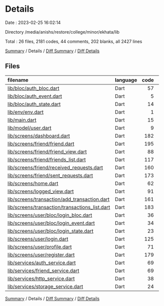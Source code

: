 # Details

Date : 2023-02-25 16:02:14

Directory /media/anishs/restore/college/minor/ekhata/lib

Total : 26 files,  2181 codes, 44 comments, 202 blanks, all 2427 lines

[Summary](results.md) / Details / [Diff Summary](diff.md) / [Diff Details](diff-details.md)

## Files
| filename | language | code | comment | blank | total |
| :--- | :--- | ---: | ---: | ---: | ---: |
| [lib/bloc/auth_bloc.dart](/lib/bloc/auth_bloc.dart) | Dart | 57 | 1 | 4 | 62 |
| [lib/bloc/auth_event.dart](/lib/bloc/auth_event.dart) | Dart | 5 | 0 | 3 | 8 |
| [lib/bloc/auth_state.dart](/lib/bloc/auth_state.dart) | Dart | 14 | 2 | 8 | 24 |
| [lib/env/env.dart](/lib/env/env.dart) | Dart | 1 | 0 | 1 | 2 |
| [lib/main.dart](/lib/main.dart) | Dart | 15 | 0 | 4 | 19 |
| [lib/model/user.dart](/lib/model/user.dart) | Dart | 9 | 0 | 2 | 11 |
| [lib/screens/dashboard.dart](/lib/screens/dashboard.dart) | Dart | 182 | 0 | 16 | 198 |
| [lib/screens/friend/friend.dart](/lib/screens/friend/friend.dart) | Dart | 195 | 1 | 17 | 213 |
| [lib/screens/friend/friend_view.dart](/lib/screens/friend/friend_view.dart) | Dart | 88 | 1 | 5 | 94 |
| [lib/screens/friend/friends_list.dart](/lib/screens/friend/friends_list.dart) | Dart | 117 | 27 | 7 | 151 |
| [lib/screens/friend/received_requests.dart](/lib/screens/friend/received_requests.dart) | Dart | 160 | 0 | 9 | 169 |
| [lib/screens/friend/sent_requests.dart](/lib/screens/friend/sent_requests.dart) | Dart | 173 | 0 | 8 | 181 |
| [lib/screens/home.dart](/lib/screens/home.dart) | Dart | 62 | 0 | 6 | 68 |
| [lib/screens/logged_view.dart](/lib/screens/logged_view.dart) | Dart | 91 | 4 | 8 | 103 |
| [lib/screens/transaction/add_transaction.dart](/lib/screens/transaction/add_transaction.dart) | Dart | 161 | 2 | 14 | 177 |
| [lib/screens/transaction/transactions_list.dart](/lib/screens/transaction/transactions_list.dart) | Dart | 183 | 3 | 13 | 199 |
| [lib/screens/user/bloc/login_bloc.dart](/lib/screens/user/bloc/login_bloc.dart) | Dart | 36 | 0 | 3 | 39 |
| [lib/screens/user/bloc/login_event.dart](/lib/screens/user/bloc/login_event.dart) | Dart | 34 | 0 | 10 | 44 |
| [lib/screens/user/bloc/login_state.dart](/lib/screens/user/bloc/login_state.dart) | Dart | 23 | 0 | 10 | 33 |
| [lib/screens/user/login.dart](/lib/screens/user/login.dart) | Dart | 125 | 0 | 13 | 138 |
| [lib/screens/user/profile.dart](/lib/screens/user/profile.dart) | Dart | 71 | 1 | 6 | 78 |
| [lib/screens/user/register.dart](/lib/screens/user/register.dart) | Dart | 179 | 0 | 16 | 195 |
| [lib/services/auth_service.dart](/lib/services/auth_service.dart) | Dart | 69 | 1 | 4 | 74 |
| [lib/services/friend_service.dart](/lib/services/friend_service.dart) | Dart | 69 | 0 | 6 | 75 |
| [lib/services/http_service.dart](/lib/services/http_service.dart) | Dart | 38 | 0 | 3 | 41 |
| [lib/services/storage_service.dart](/lib/services/storage_service.dart) | Dart | 24 | 1 | 6 | 31 |

[Summary](results.md) / Details / [Diff Summary](diff.md) / [Diff Details](diff-details.md)